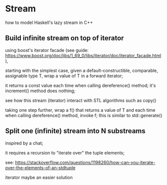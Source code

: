 # Stream

how to model Haskell's lazy stream in C++

## Build infinite stream on top of iterator

using boost's iterator facade (see guide: <https://www.boost.org/doc/libs/1_69_0/libs/iterator/doc/iterator_facade.html>),

starting with the simplest case, given a default-constructible, comparable, assignable type T, wrap a value of T in 
a forward iterator; 

it returns a const value each time when calling dereference() method; it's increment() method does nothing; 

see how this stream (iterator) interact with STL algorithms such as copy()

taking one step further, wrap a f() that returns a value of T and each time when calling dereference() method, invoke
f; this is similar to std::generate()

## Split one (infinite) stream into N substreams

inspired by a chat;

it requires a recursion to "iterate over" the tuple elements;

see: <https://stackoverflow.com/questions/1198260/how-can-you-iterate-over-the-elements-of-an-stdtuple>

iterator maybe an easier solution